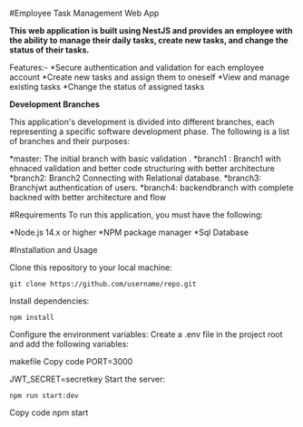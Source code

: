 #Employee Task Management Web App

**This web application is built using NestJS and provides an employee with the ability to manage their daily tasks, create new tasks, and change the status of their tasks.**

Features:-
   *Secure authentication and validation for each employee account
   *Create new tasks and assign them to oneself
   *View and manage existing tasks
   *Change the status of assigned tasks


**Development Branches**

This application's development is divided into different branches, each representing a specific software development phase. The following is a list of branches and their purposes:

*master: The initial branch with basic validation .
*branch1 : Branch1 with ehnaced validation and better code structuring with better architecture
*branch2: Branch2 Connecting with Relational database.
*branch3: Branchjwt authentication of users.
*branch4: backendbranch with complete backned with better architecture and flow

 
#Requirements
To run this application, you must have the following:

*Node.js 14.x or higher
*NPM package manager
*Sql Database

#Installation and Usage

Clone this repository to your local machine:
```
git clone https://github.com/username/repo.git
```

Install dependencies:
```
npm install
```
Configure the environment variables:
Create a .env file in the project root and add the following variables:

makefile
Copy code
PORT=3000

JWT_SECRET=secretkey
Start the server:
```
npm run start:dev
```
Copy code
npm start

